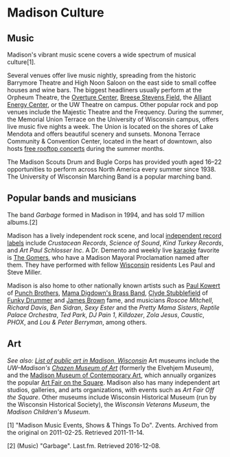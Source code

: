 # Madison Culture
## Music
Madison's vibrant music scene covers a wide spectrum of musical culture[1].

Several venues offer live music nightly, spreading from the historic Barrymore Theatre and High Noon Saloon on the east side to small coffee houses and wine bars. The biggest headliners usually perform at the Orpheum Theatre, the [Overture Center](https://en.wikipedia.org/wiki/Overture_Center), [Breese Stevens Field](https://en.wikipedia.org/wiki/Breese_Stevens_Field), the [Alliant Energy Center](https://en.wikipedia.org/wiki/Alliant_Energy_Center), or the UW Theatre on campus. Other popular rock and pop venues include the Majestic Theatre and the Frequency. During the summer, the Memorial Union Terrace on the University of Wisconsin campus, offers live music five nights a week. The Union is located on the shores of Lake Mendota and offers beautiful scenery and sunsets. Monona Terrace Community & Convention Center, located in the heart of downtown, also hosts [free rooftop concerts](http://mononaterrace.com/community/all-programs/category/concerts_entertainment_events) during the summer months.

The Madison Scouts Drum and Bugle Corps has provided youth aged 16–22 opportunities to perform across North America every summer since 1938. The University of Wisconsin Marching Band is a popular marching band.

## Popular bands and musicians
The band *Garbage* formed in Madison in 1994, and has sold 17 million albums.[2]

Madison has a lively independent rock scene, and local [independent record labels](https://en.wikipedia.org/wiki/Independent_record_labels) include *Crustacean Records*, *Science of Sound*, *Kind Turkey Records*, and *Art Paul Schlosser Inc*. A Dr. Demento and weekly live [karaoke](https://en.wikipedia.org/wiki/Karaoke) favorite is [The Gomers](https://en.wikipedia.org/wiki/The_Gomers), who have a Madison Mayoral Proclamation named after them. They have performed with fellow [Wisconsin](https://en.wikipedia.org/wiki/Wisconsin) residents Les Paul and Steve Miller.

Madison is also home to other nationally known artists such as [Paul Kowert](https://en.wikipedia.org/wiki/Paul_Kowert) of [Punch Brothers](https://en.wikipedia.org/wiki/Punch_Brothers), [Mama Digdown's Brass Band](https://en.wikipedia.org/wiki/Mama_Digdown%27s_Brass_Band), [Clyde Stubblefield](https://en.wikipedia.org/wiki/Clyde_Stubblefield) of [Funky Drummer](https://en.wikipedia.org/wiki/Funky_Drummer) and [James Brown](https://en.wikipedia.org/wiki/James_Brown) fame, and musicians *Roscoe Mitchell*, *Richard Davis*, *Ben Sidran*, *Sexy Ester* and the *Pretty Mama Sisters*, *Reptile Palace Orchestra*, *Ted Park*, *DJ Pain 1*, *Killdozer*, *Zola Jesus*, *Caustic*, *PHOX*, and *Lou & Peter Berryman*, among others.

## Art
*See also: [List of public art in Madison, Wisconsin](https://en.wikipedia.org/wiki/List_of_public_art_in_Madison,_Wisconsin)*
Art museums include the *UW–Madison's [Chazen Museum of Art](https://en.wikipedia.org/wiki/Chazen_Museum_of_Art)* (formerly the Elvehjem Museum), and the [Madison Museum of Contemporary Art](https://en.wikipedia.org/wiki/Madison_Museum_of_Contemporary_Art), which annually organizes the popular [Art Fair on the Square](https://en.wikipedia.org/wiki/Art_Fair_Off_the_Square). Madison also has many independent art studios, galleries, and arts organizations, with events such as *Art Fair Off the Square*. Other museums include Wisconsin Historical Museum (run by the Wisconsin Historical Society), the *Wisconsin Veterans Museum*, the *Madison Children's Museum*.

[1] "Madison Music Events, Shows & Things To Do". Zvents. Archived from the original on 2011-02-25. Retrieved 2011-11-14.

[2] (Music) "Garbage". Last.fm. Retrieved 2016-12-08.


